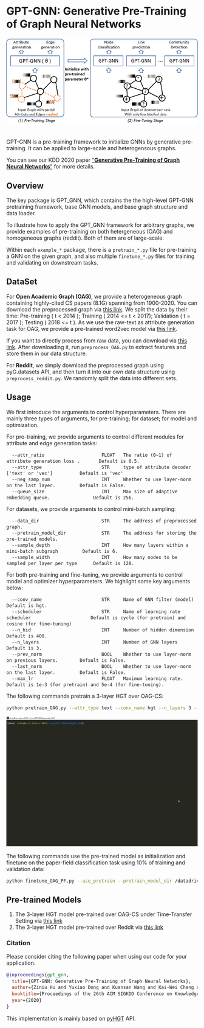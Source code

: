 # GPT-GNN: Generative Pre-Training of Graph Neural Networks

<p align="center">
  <img src="images/gpt-intro.png" width="600">
  <br />
  <br />
</p>


GPT-GNN is a pre-training framework to initialize GNNs by generative pre-training. It can be applied to large-scale and heterogensous graphs.

You can see our KDD 2020 paper [“**Generative Pre-Training of Graph Neural Networks**”](https://arxiv.org/pdf/2006.15437.pdf) for more details.


## Overview
The key package is GPT_GNN, which contains the the high-level GPT-GNN pretraining framework, base GNN models, and base graph structure and data loader.

To illustrate how to apply the GPT_GNN framework for arbitrary graphs, we provide examples of pre-training on both hetergeneous (OAG) and homogeneous graphs (reddit). Both of them are of large-scale.

Within each `example_*` package, there is a `pretrain_*.py` file for pre-training a GNN on the given graph, and also multiple `finetune_*.py` files for training and validating on downstream tasks.

## DataSet
For **Open Academic Graph (OAG)**, we provide a heterogeneous graph containing highly-cited CS papers (8.1G) spanning from 1900-2020. You can download the preprocessed graph via [this link](https://drive.google.com/open?id=1a85skqsMBwnJ151QpurLFSa9o2ymc_rq). We split the data by their time: Pre-training ( t < 2014 ); Training ( 2014 <= t < 2017); Validation ( t = 2017 ); Testing ( 2018 <= t ). As we use the raw-text as attribute generation task for OAG, we provide a pre-trained word2vec model via [this link](https://drive.google.com/file/d/1ArdaMlPKVqdRGyiw4YSdUOV6CeFb2AmD/view?usp=sharing).

If you want to directly process from raw data, you can download via [this link](https://drive.google.com/open?id=1yDdVaartOCOSsQlUZs8cJcAUhmvRiBSz). After downloading it, run `preprocess_OAG.py` to extract features and store them in our data structure. 

For **Reddit**, we simply download the preprocessed graph using pyG.datasets API, and then turn it into our own data structure using `preprocess_reddit.py`. We randomly split the data into different sets.

## Usage
We first introduce the arguments to control hyperparameters. There are mainly three types of arguments, for pre-training; for dataset; for model and optimization.

For pre-training, we provide arguments to control different modules for attribute and edge generation tasks:
```
  --attr_ratio                     FLOAT   The ratio (0~1) of attribute generation loss .       Default is 0.5.
  --attr_type                      STR     type of attribute decoder ['text' or 'vec']          Default is 'vec'
  --neg_samp_num                   INT     Whether to use layer-norm on the last layer.         Default is False.
  --queue_size                     INT     Max size of adaptive embedding queue.                Default is 256.
```  

For datasets, we provide arguments to control mini-batch sampling:
```
  --data_dir                       STR     The address of preprocessed graph.
  --pretrain_model_dir             STR     The address for storing the pre-trained models.
  --sample_depth                   INT     How many layers within a mini-batch subgraph         Default is 6.
  --sample_width                   INT     How many nodes to be sampled per layer per type      Default is 128.
```  

For both pre-training and fine-tuning, we provide arguments to control model and optimizer hyperparameters. We highlight some key arguments below:

```
  --conv_name                      STR     Name of GNN filter (model)                           Default is hgt.
  --scheduler                      STR     Name of learning rate scheduler                      Default is cycle (for pretrain) and cosine (for fine-tuning)
  --n_hid                          INT     Number of hidden dimension                           Default is 400.
  --n_layers                       INT     Number of GNN layers                                 Default is 3.
  --prev_norm                      BOOL    Whether to use layer-norm on previous layers.        Default is False.
  --last_norm                      BOOL    Whether to use layer-norm on the last layer.         Default is False.
  --max_lr                         FLOAT   Maximum learning rate.                               Default is 1e-3 (for pretrain) and 5e-4 (for fine-tuning).  
```

The following commands pretrain a 3-layer HGT over OAG-CS:
```bash
python pretrain_OAG.py --attr_type text --conv_name hgt --n_layers 3 --pretrain_model_dir /datadrive/models/gta_all_cs3
```

<p align="center">
  <img width="800" src="images/pretrain_OAG.gif">
</p>

The following commands use the pre-trained model as initialization and finetune on the paper-field classification task using 10% of training and validation data:
```bash
python finetune_OAG_PF.py --use_pretrain --pretrain_model_dir /datadrive/models/gta_all_cs3 --n_layer 3 --data_percentage 0.1
```


## Pre-trained Models

1. The 3-layer HGT model pre-trained over OAG-CS under Time-Transfer Setting via [this link](https://drive.google.com/file/d/1OyIRfpNXjaD0TiRF-_Upfl5hix3is5ca/view?usp=sharing)
2. The 3-layer HGT model pre-trained over Reddit via [this link](https://drive.google.com/file/d/1Ja4PJT2bkFH0qgoWXjGBjByIFPco4h-S/view?usp=sharing)


















### Citation

Please consider citing the following paper when using our code for your application.

```bibtex
@inproceedings{gpt_gnn,
  title={GPT-GNN: Generative Pre-Training of Graph Neural Networks},
  author={Ziniu Hu and Yuxiao Dong and Kuansan Wang and Kai-Wei Chang and Yizhou Sun},
  booktitle={Proceedings of the 26th ACM SIGKDD Conference on Knowledge Discovery and Data Mining},
  year={2020}
}
```


This implementation is mainly based on [pyHGT](https://github.com/acbull/pyHGT) API.
